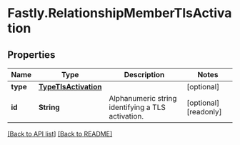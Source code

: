 # Fastly.RelationshipMemberTlsActivation

## Properties

Name | Type | Description | Notes
------------ | ------------- | ------------- | -------------
**type** | [**TypeTlsActivation**](TypeTlsActivation.md) |  | [optional] 
**id** | **String** | Alphanumeric string identifying a TLS activation. | [optional] [readonly] 



[[Back to API list]](../../README.md#endpoints) [[Back to README]](../../README.md)
